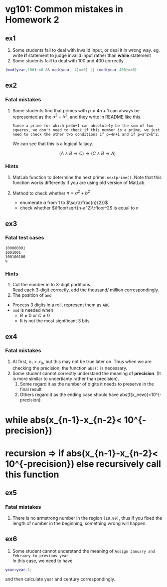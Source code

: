 # vg101: Common mistakes in Homework 2

## ex1

1. Some students fail to deal with invalid input, or deal it in wrong way.
eg. write **if** statement to judge invalid input rather than **while** statement
2. Some students faill to deal with 100 and 400 correctly
```matlab
(mod(year,100)~=0 && mod(year, 4)==0) || (mod(year,400)==0)
```

## ex2

### Fatal mistakes

1. Some students find that primes with $p=4n+1$ can always be represented as the $a^2+b^2$, and they write in README like this.

	```Since a prime for which p=4n+1 can absolutely be the sum of two squares, we don't need to check if this number is a prime, we just need to check the other two conditions if p=4n+1 and if p=a^2+b^2.```

	We can see that this is a logical fallacy. 

	$$(A\land B\Rightarrow C)\Rightarrow(C\land B \Rightarrow A)$$

### Hints
1. MatLab function to determine the next prime:
	`nextprime()`.
Note that this function works differently if you are using old version of MatLab.

2. Method to check whether $n=a^2+b^2$
	* enumerate $a$ from 1 to $\sqrt{\frac{n}{2}}$
	* check whether $\lfloor\sqrt{n-a^2}\rfloor^2$ is equal to $n$

## ex3
### Fatal test cases
	100000001
	1001001
	100100100
	%

### Hints
1. Cut the number in to 3-digit partitions.  
Read each 3-digit correctly, add the thousand/ million correspondingly. 
2. The position of `and`
* Process 3 digits in a roll, represent them as `ABC`
* `and` is needed when
  * $B\neq 0$ or $C\neq 0$
  * It is not the most significant 3 bits
	
## ex4
### Fatal mistakes
1. At first, $x_1>x_0$, but this may not be true later on. Thus when we are checking the precision, the function `abs()` is necessary.
2. Some student cannot correctly understand the meaning of **precision**. (It is more similar to uncertianty rather than precision).   
    1. Some regard it as the number of digits it needs to preserve in the final result
    2. Others regard it as the ending case should have abs(f(x_new))<10^(-precision).

# while abs(x_{n-1}-x_{n-2}< 10^{-precision})
# recursion => if abs(x_{n-1}-x_{n-2}< 10^{-precision}) else recursively call this function

## ex5
### Fatal mistakes
1. There is no armstrong number in the region `[10,99]`, thus if you fixed the length of number in the beginning, something wrong will happen.

## ex6
1. Some student cannot understand the meaning of `Assign January and February to previous year`   
In this case, we need to have
```matlab
year=year-1;
```
and then calculate year and century correspondingly. 

